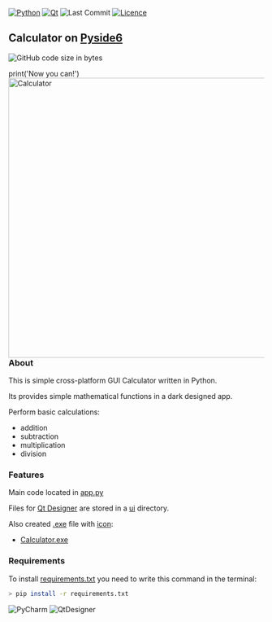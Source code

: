 [![Python](https://img.shields.io/badge/python-3670A0?style=for-the-badge&logo=python&logoColor=ffdd54)](https://www.python.org/)
[![Qt](https://img.shields.io/badge/Qt-%23217346.svg?style=for-the-badge&logo=Qt&logoColor=white)](https://www.qt.io/)
![Last Commit](https://img.shields.io/github/last-commit/CoolmixZero/yclients-api-python?style=for-the-badge)
[![Licence](https://img.shields.io/github/license/Ileriayo/markdown-badges?style=for-the-badge)](./LICENSE)

## Calculator on [Pyside6](https://pypi.org/project/PySide6/)
![GitHub code size in bytes](https://img.shields.io/github/languages/code-size/CoolmixZero/calculator-pyside6)

<link rel="stylesheet" href="https://pyscript.net/alpha/pyscript.css" />
  
<script defer src="https://pyscript.net/alpha/pyscript.js"></script>
  
<py-script>
  print('Now you can!') 
</py-script>

<img src="https://user-images.githubusercontent.com/107999456/185788738-4e70d039-117e-4e46-8418-23430229074d.png" height="550" alt="Calculator" align="right"/>

### About
This is simple cross-platform GUI Calculator written in Python.

Its provides simple mathematical functions in a dark designed app.

Perform basic calculations: 
  - addition
  - subtraction
  - multiplication
  - division

### Features
Main code located in [app.py](https://github.com/CoolmixZero/calculator-pyside6/blob/main/app.py)

Files for [Qt Designer](https://build-system.fman.io/qt-designer-download) are stored in
a [ui](https://github.com/CoolmixZero/calculator-pyside6/tree/main/ui) directory. 

Also created [.exe](https://pyinstaller.org/en/stable/usage.html)
file with [icon](https://user-images.githubusercontent.com/107999456/185789444-dcabc8d0-a26e-4b70-a38b-dd4f2b2b71f4.png):
- [Calculator.exe](https://github.com/CoolmixZero/calculator-pyside6/blob/main/app.exe)


### Requirements
To install [requirements.txt](https://github.com/CoolmixZero/calculator-pyside6/blob/main/requirements.txt)
you need to write this command in the terminal:
```bash
> pip install -r requirements.txt
```

![PyCharm](https://img.shields.io/badge/pycharm-143?style=for-the-badge&logo=pycharm&logoColor=black&color=black&labelColor=green)
![QtDesigner](https://img.shields.io/badge/designer-pyside6-41CD52?style=for-the-badge&logo=qt)
